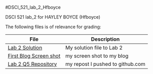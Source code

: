 #DSCI_521_lab_2_Hfboyce

DSCI 521 lab_2 for HAYLEY BOYCE (Hfboyce)

The following files is of relevance for grading:

| File | Description |
|---|---|
| [Lab 2 Solution](https://github.ubc.ca/MDS-2018-19/DSCI_521_lab_2_Hfboyce/blob/master/lab2.ipynb) | My solution file to Lab 2 |
| [First Blog Screen shot](https://github.ubc.ca/MDS-2018-19/DSCI_521_lab_2_Hfboyce/blob/master/Firstblogpostscreenshot.png) | my screen shot to my blog |
| [Lab 2 Q5 Repository](https://github.ubc.ca/MDS-2018-19/DSCI_521_lab_2_Hfboyce/tree/master/DSCI_521_L2Q5) | my repost I pushed to github.com|




